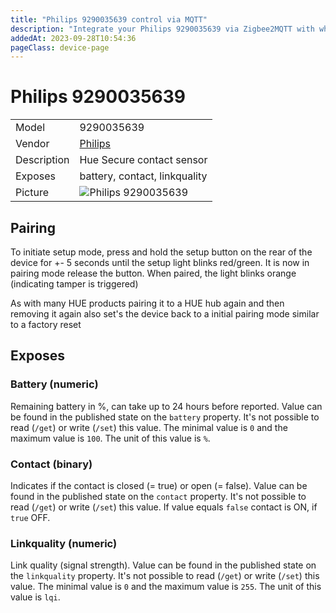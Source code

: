 ```yaml
---
title: "Philips 9290035639 control via MQTT"
description: "Integrate your Philips 9290035639 via Zigbee2MQTT with whatever smart home infrastructure you are using without the vendor's bridge or gateway."
addedAt: 2023-09-28T10:54:36
pageClass: device-page
---
```


<!-- !!!! -->
<!-- ATTENTION: This file is auto-generated through docgen! -->
<!-- You can only edit the "Notes"-Section between the two comment lines "Notes BEGIN" and "Notes END". -->
<!-- Do not use h1 or h2 heading within "## Notes"-Section. -->
<!-- !!!! -->

# Philips 9290035639

|     |     |
|-----|-----|
| Model | 9290035639  |
| Vendor  | [Philips](/supported-devices/#v=Philips)  |
| Description | Hue Secure contact sensor |
| Exposes | battery, contact, linkquality |
| Picture | ![Philips 9290035639](https://www.zigbee2mqtt.io/images/devices/9290035639.png) |


<!-- Notes BEGIN: You can edit here. Add "## Notes" headline if not already present. -->
## Pairing
To initiate setup mode, press and hold the setup button on the rear of the device for +- 5 seconds until the setup light blinks red/green. It is now in pairing mode release the button. When paired, the light blinks orange (indicating tamper is triggered)

As with many HUE products pairing it to a HUE hub again and then removing it again also set's the device back to a initial pairing mode similar to a factory reset
<!-- Notes END: Do not edit below this line -->




## Exposes

### Battery (numeric)
Remaining battery in %, can take up to 24 hours before reported.
Value can be found in the published state on the `battery` property.
It's not possible to read (`/get`) or write (`/set`) this value.
The minimal value is `0` and the maximum value is `100`.
The unit of this value is `%`.

### Contact (binary)
Indicates if the contact is closed (= true) or open (= false).
Value can be found in the published state on the `contact` property.
It's not possible to read (`/get`) or write (`/set`) this value.
If value equals `false` contact is ON, if `true` OFF.

### Linkquality (numeric)
Link quality (signal strength).
Value can be found in the published state on the `linkquality` property.
It's not possible to read (`/get`) or write (`/set`) this value.
The minimal value is `0` and the maximum value is `255`.
The unit of this value is `lqi`.

